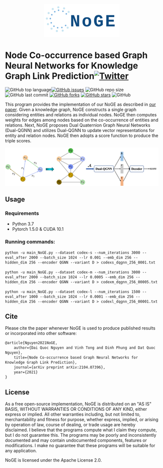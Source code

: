 <p align="center">
	<img src="https://github.com/daiquocnguyen/GNN-NoGE/blob/master/logo.png" width="250">
</p>

# Node Co-occurrence based Graph Neural Networks for Knowledge Graph Link Prediction<a href="https://twitter.com/intent/tweet?text=Wow:&url=https%3A%2F%2Fgithub.com%2Fdaiquocnguyen%2FGNN-NoGE%2Fblob%2Fmaster%2FREADME.md"><img alt="Twitter" src="https://img.shields.io/twitter/url?style=social&url=https%3A%2F%2Ftwitter.com%2Fdaiquocng"></a>

<img alt="GitHub top language" src="https://img.shields.io/github/languages/top/daiquocnguyen/GNN-NoGE"><a href="https://github.com/daiquocnguyen/GNN-NoGE/issues"><img alt="GitHub issues" src="https://img.shields.io/github/issues/daiquocnguyen/GNN-NoGE"></a>
<img alt="GitHub repo size" src="https://img.shields.io/github/repo-size/daiquocnguyen/GNN-NoGE">
<img alt="GitHub last commit" src="https://img.shields.io/github/last-commit/daiquocnguyen/GNN-NoGE">
<a href="https://github.com/daiquocnguyen/GNN-NoGE/network"><img alt="GitHub forks" src="https://img.shields.io/github/forks/daiquocnguyen/GNN-NoGE"></a>
<a href="https://github.com/daiquocnguyen/GNN-NoGE/stargazers"><img alt="GitHub stars" src="https://img.shields.io/github/stars/daiquocnguyen/GNN-NoGE"></a>
<img alt="GitHub" src="https://img.shields.io/github/license/daiquocnguyen/GNN-NoGE">

This program provides the implementation of our NoGE as described in [our paper](https://arxiv.org/abs/2104.07396). Given a knowledge graph, NoGE constructs a single graph considering entities and relations as individual nodes. NoGE then computes weights for edges among nodes based on the co-occurrence of entities and relations. Next, NoGE proposes Dual Quaternion Graph Neural Networks (Dual-QGNN) and utilizes Dual-QGNN to update vector representations for entity and relation nodes. NoGE then adopts a score function to produce the triple scores.

<p align="center">
	<img src="https://github.com/daiquocnguyen/GNN-NoGE/blob/master/NoGE.png" width="750">
</p>


## Usage

### Requirements
- Python 3.7
- Pytorch 1.5.0 & CUDA 10.1

### Running commands:

    python -u main_NoGE.py --dataset codex-s --num_iterations 3000 --eval_after 2000 --batch_size 1024 --lr 0.001 --emb_dim 256 --hidden_dim 256 --encoder QGNN --variant D > codexs_dqgnn_256_0001.txt
    
    python -u main_NoGE.py --dataset codex-m --num_iterations 3000 --eval_after 2000 --batch_size 1024 --lr 0.0005 --emb_dim 256 --hidden_dim 256 --encoder QGNN --variant D > codexm_dqgnn_256_00005.txt

    python -u main_NoGE.py --dataset codex-l --num_iterations 1500 --eval_after 1000 --batch_size 1024 --lr 0.0001 --emb_dim 256 --hidden_dim 256 --encoder QGNN --variant D > codexl_dqgnn_256_00001.txt


## Cite 

Please cite the paper whenever NoGE is used to produce published results or incorporated into other software:

    @article{Nguyen2021NoGE,
        author={Dai Quoc Nguyen and Vinh Tong and Dinh Phung and Dat Quoc Nguyen},
        title={Node Co-occurrence based Graph Neural Networks for Knowledge Graph Link Prediction},
        journal={arXiv preprint arXiv:2104.07396},
        year={2021}
    }

## License

As a free open-source implementation, NoGE is distributed on an "AS IS" BASIS, WITHOUT WARRANTIES OR CONDITIONS OF ANY KIND, either express or implied. All other warranties including, but not limited to, merchantability and fitness for purpose, whether express, implied, or arising by operation of law, course of dealing, or trade usage are hereby disclaimed. I believe that the programs compute what I claim they compute, but I do not guarantee this. The programs may be poorly and inconsistently documented and may contain undocumented components, features or modifications. I make no guarantee that these programs will be suitable for any application.

NoGE is licensed under the Apache License 2.0.


